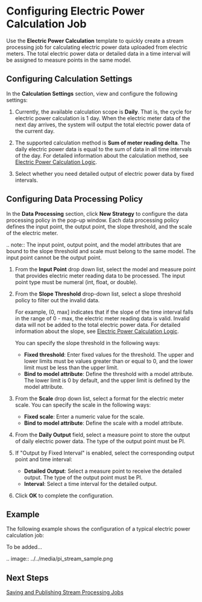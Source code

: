 # Configuring Electric Power Calculation Job

Use the **Electric Power Calculation** template to quickly create a stream processing job for calculating electric power data uploaded from electric meters. The total electric power data or detailed data in a time interval will be assigned to measure points in the same model.

## Configuring Calculation Settings

In the **Calculation Settings** section, view and configure the following settings:


1. Currently, the available calculation scope is **Daily**. That is, the cycle for electric power calculation is 1 day. When the electric meter data of the next day arrives, the system will output the total electric power data of the current day.

2. The supported calculation method is **Sum of meter reading delta**. The daily electric power data is equal to the sum of data in all time intervals of the day. For detailed information about the calculation method, see [Electric Power Calculation Logic](../../reference/power_calculation_logic).

3. Select whether you need detailed output of electric power data by fixed intervals. 


## Configuring Data Processing Policy

In the **Data Processing** section, click **New Strategy** to configure the data processing policy in the pop-up window. Each data processing policy defines the input point, the output point, the slope threshold, and the scale of the electric meter.

.. note:: The input point, output point, and the model attributes that are bound to the slope threshold and scale must belong to the same model. The input point cannot be the output point.

1. From the **Input Point** drop down list, select the model and measure point that provides electric meter reading data to be processed. The input point type must be numeral (int, float, or double).

2. From the **Slope Threshold** drop-down list, select a slope threshold policy to filter out the invalid data. 
   
   For example, (0, max] indicates that if the slope of the time interval falls in the range of 0 - max, the electric meter reading data is valid. Invalid data will not be added to the total electric power data. For detailed information about the slope, see [Electric Power Calculation Logic](../../reference/power_calculation_logic).

   You can specify the slope threshold in the following ways:

   - **Fixed threshold**: Enter fixed values for the threshold. The upper and lower limits must be values greater than or equal to 0, and the lower limit must be less than the upper limit.
   - **Bind to model attribute**: Define the threshold with a model attribute. The lower limit is 0 by default, and the upper limit is defined by the model attribute.

3. From the **Scale** drop down list, select a format for the electric meter scale. You can specify the scale in the following ways:

   - **Fixed scale**: Enter a numeric value for the scale.
   - **Bind to model attribute**: Define the scale with a model attribute.

4. From the **Daily Output** field, select a measure point to store the output of daily electric power data. The type of the output point must be PI.

5. If "Output by Fixed Interval" is enabled, select the corresponding output point and time interval:

   - **Detailed Output**: Select a measure point to receive the detailed output. The type of the output point must be PI.
   - **Interval**: Select a time interval for the detailed output.

6. Click **OK** to complete the configuration.


## Example

The following example shows the configuration of a typical electric power calculation job:

To be added...

.. image:: ../../media/pi_stream_sample.png

## Next Steps

[Saving and Publishing Stream Processing Jobs](publishing_job)
